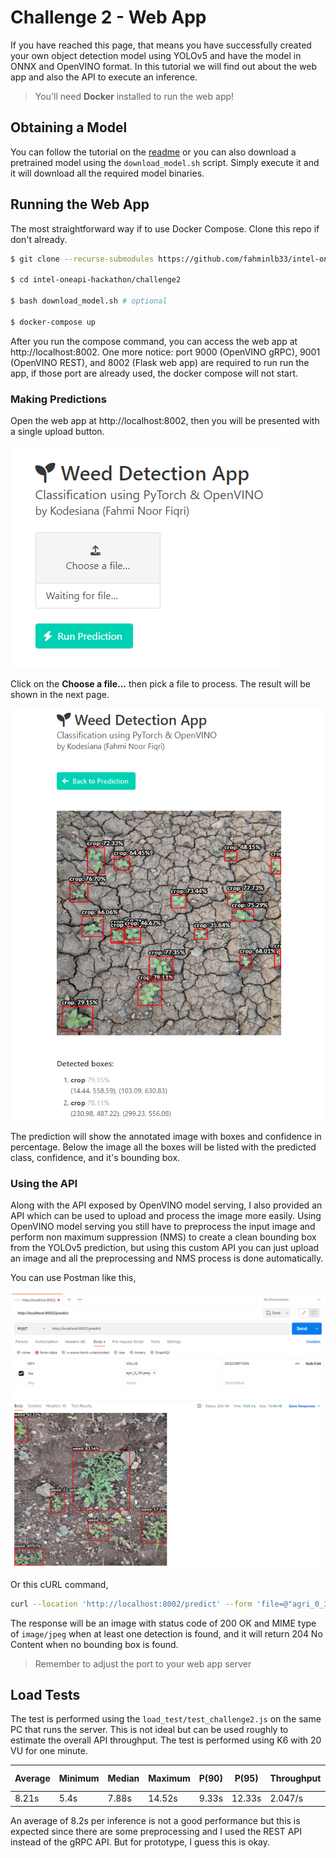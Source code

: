 # Challenge 2 - Web App

If you have reached this page, that means you have successfully created your own object detection model using YOLOv5 and have the model in ONNX and OpenVINO format. In this tutorial we will find out about the web app and also the API to execute an inference.

> You'll need **Docker** installed to run the web app!

## Obtaining a Model

You can follow the tutorial on the [readme](./readme.md) or you can also download a pretrained model using the `download_model.sh` script. Simply execute it and it will download all the required model binaries.

## Running the Web App

The most straightforward way if to use Docker Compose. Clone this repo if don't already.

```bash
$ git clone --recurse-submodules https://github.com/fahminlb33/intel-oneapi-hackathon

$ cd intel-oneapi-hackathon/challenge2

$ bash download_model.sh # optional

$ docker-compose up
```

After you run the compose command, you can access the web app at http://localhost:8002. One more notice: port 9000 (OpenVINO gRPC), 9001 (OpenVINO REST), and 8002 (Flask web app) are required to run run the app, if those port are already used, the docker compose will not start.

### Making Predictions

Open the web app at http://localhost:8002, then you will be presented with a single upload button.

![](./assets/wda1.png)

Click on the **Choose a file...** then pick a file to process. The result will be shown in the next page.

![](./assets/wda2.png)

The prediction will show the annotated image with boxes and confidence in percentage. Below the image all the boxes will be listed with the predicted class, confidence, and it's bounding box.

### Using the API

Along with the API exposed by OpenVINO model serving, I also provided an API which can be used to upload and process the image more easily. Using OpenVINO model serving you still have to preprocess the input image and perform non maximum suppression (NMS) to create a clean bounding box from the YOLOv5 prediction, but using this custom API you can just upload an image and all the preprocessing and NMS process is done automatically.

You can use Postman like this,

![](./assets/wda3.png)

Or this cURL command,

```bash
curl --location 'http://localhost:8002/predict' --form 'file=@"agri_0_39.jpeg"'
```

The response will be an image with status code of 200 OK and MIME type of `image/jpeg` when at least one detection is found, and it will return 204 No Content when no bounding box is found.

> Remember to adjust the port to your web app server

## Load Tests

The test is performed using the `load_test/test_challenge2.js` on the same PC that runs the server. This is not ideal but can be used roughly to estimate the overall API throughput. The test is performed using K6 with 20 VU for one minute.

| Average | Minimum | Median | Maximum | P(90) | P(95) | Throughput | Total Request |
|---------|---------|--------|---------|-------|-------|------------|---------------|
| 8.21s   | 5.4s    | 7.88s  | 14.52s  | 9.33s | 12.33s| 2.047/s    | 140           |

An average of 8.2s per inference is not a good performance but this is expected since there are some preprocessing and I used the REST API instead of the gRPC API. But for prototype, I guess this is okay.
